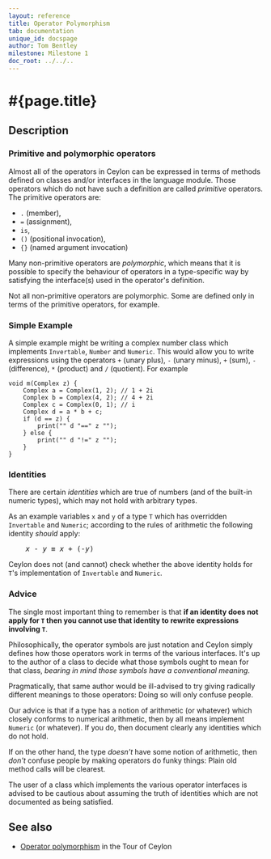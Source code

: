 ```yaml
---
layout: reference
title: Operator Polymorphism
tab: documentation
unique_id: docspage
author: Tom Bentley
milestone: Milestone 1
doc_root: ../../..
---
```


# #{page.title}

## Description

### Primitive and polymorphic operators

Almost all of the operators in Ceylon can be expressed in terms of 
methods defined on classes and/or interfaces in the language module. 
Those operators which do not have such a definition are called 
*primitive* operators. The primitive operators are:

* `.` (member), 
* `=` (assignment), 
* `is`, 
* `()` (positional invocation),
* `{}` (named argument invocation)

Many non-primitive operators are *polymorphic*, which means that it is 
possible to specify the behaviour of operators in a type-specific way by 
satisfying the interface(s) used in the operator's definition.

Not all non-primitive operators are polymorphic. Some are defined only in 
terms of the primitive operators, for example.

### Simple Example

A simple example might be writing a complex number class which implements
`Invertable`, `Number` and `Numeric`. 
This would allow you to write expressions using the 
operators `+` (unary plus), `-` (unary minus), 
`+` (sum), `-` (difference), `*` (product) and `/` (quotient). For example

<!-- check:none -->
    void m(Complex z) {
        Complex a = Complex(1, 2); // 1 + 2i
        Complex b = Complex(4, 2); // 4 + 2i
        Complex c = Complex(0, 1); // i
        Complex d = a * b + c;
        if (d == z) {
            print("" d "==" z "");
        } else {
            print("" d "!=" z "");
        }
    }

### Identities

There are certain *identities* which are true of numbers (and of the built-in
numeric types), which may not hold with arbitrary types. 

As an example variables `x` and `y` of a type `T` which has overridden 
`Invertable` and `Numeric`; according to the rules of arithmetic the 
following identity *should* apply:

<pre>
    <i>x</i> - <i>y</i> ≡ <i>x</i> + (-<i>y</i>)
</pre>

Ceylon does not (and cannot) check whether the above identity holds for 
`T`'s implementation of `Invertable` and `Numeric`. 

### Advice

The single most important thing to remember is that 
**if an identity does not apply for `T` then you cannot use that identity to 
rewrite expressions involving `T`**.

Philosophically, the operator symbols are just notation and Ceylon simply
defines how those operators work in terms of the various interfaces. It's up 
to the author of a class to decide what those symbols ought to
mean for that class, *bearing in mind those symbols have a conventional meaning*.

Pragmatically, that same author would be ill-advised to try giving radically 
different meanings to those operators: Doing so will only confuse 
people.

Our advice is that if a type has a notion of arithmetic (or whatever) 
which closely conforms to numerical arithmetic, then by all means implement 
`Numeric` (or whatever). If you do, then document clearly any identities which 
do not hold. 

If on the other hand, the type *doesn't* have some notion of arithmetic, then 
*don't* confuse people by making operators do funky things: Plain old method 
calls will be clearest.

The user of a class which implements the various operator interfaces is 
advised to be cautious about assuming the truth of identities which are not 
documented as being satisfied.


## See also

* [Operator polymorphism](#{page.doc_root}/tour/language-module/#operator_polymorphism) 
  in the Tour of Ceylon

